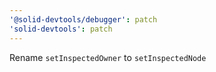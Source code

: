 ```yaml
---
'@solid-devtools/debugger': patch
'solid-devtools': patch
---
```


Rename `setInspectedOwner` to `setInspectedNode`
